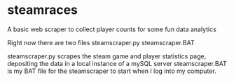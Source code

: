 # steamraces
A basic web scraper to collect player counts for some fun data analytics

Right now there are two files
steamscraper.py
steamscraper.BAT

steamscraper.py scrapes the steam game and player statistics page, depositing the data in a local instance of a mySQL server
steamscraper.BAT is my BAT file for the steamscraper to start when I log into my computer. 
